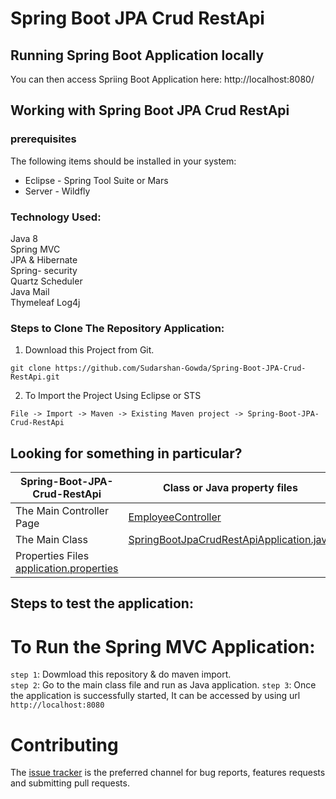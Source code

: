 # Spring Boot JPA Crud RestApi

## Running Spring Boot Application locally

You can then access Spriing Boot Application here: http://localhost:8080/

 
## Working with Spring Boot JPA Crud RestApi

### prerequisites
The following items should be installed in your system:
* Eclipse - Spring Tool Suite or Mars
* Server - Wildfly

### Technology Used:     
  Java 8                                                                                                                                
  Spring MVC                                                                                                                             
  JPA & Hibernate                                                                                                                       
  Spring- security                                                                                                                                                                                                                                                          
  Quartz Scheduler                                                                                                                    
  Java Mail                                                                                                                           
  Thymeleaf
  Log4j  
 
 
### Steps to Clone The Repository Application:

1) Download this Project from Git.
```
git clone https://github.com/Sudarshan-Gowda/Spring-Boot-JPA-Crud-RestApi.git
```
2) To Import the Project Using Eclipse or STS
```
File -> Import -> Maven -> Existing Maven project -> Spring-Boot-JPA-Crud-RestApi
```

 
## Looking for something in particular?

|Spring-Boot-JPA-Crud-RestApi | Class or Java property files  |
|--------------------------|---|
|The Main Controller Page | [EmployeeController](https://github.com/Sudarshan-Gowda/Spring-Boot-JPA-Crud-RestApi/blob/master/src/main/java/com/star/sud/SpringBootJPACrudRestApi/controller/EmployeeController.java) |
|The Main Class | [SpringBootJpaCrudRestApiApplication.java](https://github.com/Sudarshan-Gowda/Spring-Boot-JPA-Crud-RestApi/blob/master/src/main/java/com/star/sud/SpringBootJPACrudRestApi/SpringBootJpaCrudRestApiApplication.java) |
|Properties Files [application.properties](https://github.com/Sudarshan-Gowda/Spring-Boot-JPA-Crud-RestApi/blob/master/src/main/resources/application.properties) |


## Steps to test the application:

# To Run the Spring MVC Application:
`step 1`: Dowmload this repository & do maven import.         
`step 2`: Go to the main class file and run as Java application. 
`step 3`: Once the application is successfully started, It can be accessed by using url `http://localhost:8080`

# Contributing

The [issue tracker](https://github.com/Sudarshan-Gowda/Spring-Boot-JPA-Crud-RestApi/issues) is the preferred channel for bug reports, features requests and submitting pull requests.

